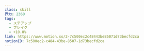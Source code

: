 ```yaml
---
class: skill
界力: 2360
tags:
  - ステアップ
  - ブレイク
  - +10.0%
link: https://www.notion.so/2-7c500ec2c48443be85071d73becfd2ca
notionID: 7c500ec2-c484-43be-8507-1d73becfd2ca
---
```


